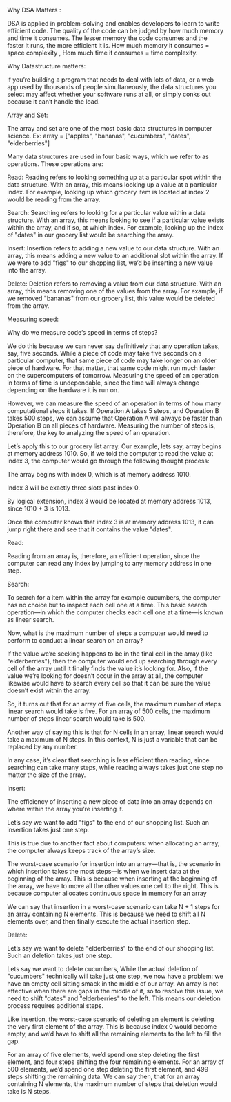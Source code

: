 Why DSA Matters :

  DSA is applied in problem-solving and enables developers to learn to write efficient code. The quality of the code can be judged by how much memory and     time it consumes. The lesser memory the code consumes and the faster it runs, the more efficient it is. How much memory it consumes = space complexity ,   Hom much time it consumes = time complexity.

Why Datastructure matters:

  if you’re building a program that needs to deal with lots of data, or a web app used by thousands of people simultaneously, the data structures you         select may affect whether your software runs at all, or simply conks out because it can’t handle the load.

Array and Set:

  The array and set are one of the most basic data structures in computer science. Ex: array = ["apples", "bananas", "cucumbers", "dates", "elderberries"]

Many data structures are used in four basic ways, which we refer to as operations. These operations are:

Read: Reading refers to looking something up at a particular spot within the data structure. With an array, this means looking up a value at a particular index. For example, looking up which grocery item is located at index 2 would be reading from the array.

Search: Searching refers to looking for a particular value within a data structure. With an array, this means looking to see if a particular value exists within the array, and if so, at which index. For example, looking up the index of "dates" in our grocery list would be searching the array.

Insert: Insertion refers to adding a new value to our data structure. With an array, this means adding a new value to an additional slot within the array. If we were to add "figs" to our shopping list, we’d be inserting a new value into the array.

Delete: Deletion refers to removing a value from our data structure. With an array, this means removing one of the values from the array. For example, if we removed "bananas" from our grocery list, this value would be deleted from the array.

Measuring speed:

Why do we measure code’s speed in terms of steps?

We do this because we can never say definitively that any operation takes, say, five seconds. While a piece of code may take five seconds on a particular computer, that same piece of code may take longer on an older piece of hardware. For that matter, that same code might run much faster on the supercomputers of tomorrow. Measuring the speed of an operation in terms of time is undependable, since the time will always change depending on the hardware it is run on.

However, we can measure the speed of an operation in terms of how many computational steps it takes. If Operation A takes 5 steps, and Operation B takes 500 steps, we can assume that Operation A will always be faster than Operation B on all pieces of hardware. Measuring the number of steps is, therefore, the key to analyzing the speed of an operation.

Let’s apply this to our grocery list array. Our example, lets say, array begins at memory address 1010. So, if we told the computer to read the value at index 3, the computer would go through the following thought process:


The array begins with index 0, which is at memory address 1010.

Index 3 will be exactly three slots past index 0.

By logical extension, index 3 would be located at memory address 1013, since 1010 + 3 is 1013.

Once the computer knows that index 3 is at memory address 1013, it can jump right there and see that it contains the value "dates".


Read:

Reading from an array is, therefore, an efficient operation, since the computer can read any index by jumping to any memory address in one step. 

Search:
 
To search for a item within the array for example cucumbers, the computer has no choice but to inspect each cell one at a time. This basic search operation—in which the computer checks each cell one at a time—is known as linear search.

Now, what is the maximum number of steps a computer would need to perform to conduct a linear search on an array?

If the value we’re seeking happens to be in the final cell in the array (like "elderberries"), then the computer would end up searching through every cell of the array until it finally finds the value it’s looking for. Also, if the value we’re looking for doesn’t occur in the array at all, the computer likewise would have to search every cell so that it can be sure the value doesn’t exist within the array.

So, it turns out that for an array of five cells, the maximum number of steps linear search would take is five. For an array of 500 cells, the maximum number of steps linear search would take is 500.

Another way of saying this is that for N cells in an array, linear search would take a maximum of N steps. In this context, N is just a variable that can be replaced by any number.

In any case, it’s clear that searching is less efficient than reading, since searching can take many steps, while reading always takes just one step no matter the size of the array.

Insert:

The efficiency of inserting a new piece of data into an array depends on where within the array you’re inserting it.

Let’s say we want to add "figs" to the end of our shopping list. Such an insertion takes just one step.

This is true due to another fact about computers: when allocating an array, the computer always keeps track of the array’s size.

The worst-case scenario for insertion into an array—that is, the scenario in which insertion takes the most steps—is when we insert data at the beginning of the array. This is because when inserting at the beginning of the array, we have to move all the other values one cell to the right. This is because computer allocates continuous space in memory for an array

We can say that insertion in a worst-case scenario can take N + 1 steps for an array containing N elements. This is because we need to shift all N elements over, and then finally execute the actual insertion step.

Delete:

Let’s say we want to delete "elderberries" to the end of our shopping list. Such an deletion takes just one step.

Lets say we want to delete cucumbers, While the actual deletion of "cucumbers" technically will take just one step, we now have a problem: we have an empty cell sitting smack in the middle of our array. An array is not effective when there are gaps in the middle of it, so to resolve this issue, we need to shift "dates" and "elderberries" to the left. This means our deletion process requires additional steps.

Like insertion, the worst-case scenario of deleting an element is deleting the very first element of the array. This is because index 0 would become empty, and we’d have to shift all the remaining elements to the left to fill the gap.

For an array of five elements, we’d spend one step deleting the first element, and four steps shifting the four remaining elements. For an array of 500 elements, we’d spend one step deleting the first element, and 499 steps shifting the remaining data. We can say then, that for an array containing N elements, the maximum number of steps that deletion would take is N steps.
